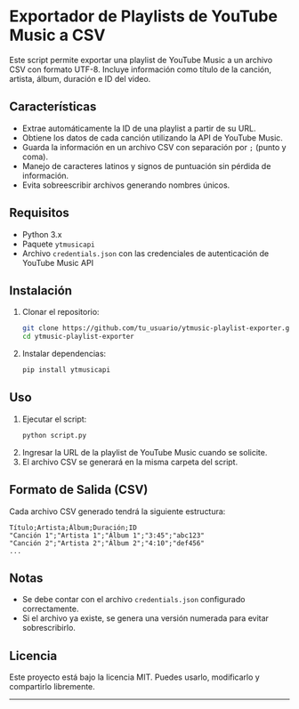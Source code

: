# Exportador de Playlists de YouTube Music a CSV

Este script permite exportar una playlist de YouTube Music a un archivo CSV con formato UTF-8. Incluye información como título de la canción, artista, álbum, duración e ID del video.

## Características

- Extrae automáticamente la ID de una playlist a partir de su URL.
- Obtiene los datos de cada canción utilizando la API de YouTube Music.
- Guarda la información en un archivo CSV con separación por `;` (punto y coma).
- Manejo de caracteres latinos y signos de puntuación sin pérdida de información.
- Evita sobreescribir archivos generando nombres únicos.

## Requisitos

- Python 3.x
- Paquete `ytmusicapi`
- Archivo `credentials.json` con las credenciales de autenticación de YouTube Music API

## Instalación

1. Clonar el repositorio:
   ```sh
   git clone https://github.com/tu_usuario/ytmusic-playlist-exporter.git
   cd ytmusic-playlist-exporter
   ```
2. Instalar dependencias:
   ```sh
   pip install ytmusicapi
   ```

## Uso

1. Ejecutar el script:
   ```sh
   python script.py
   ```
2. Ingresar la URL de la playlist de YouTube Music cuando se solicite.
3. El archivo CSV se generará en la misma carpeta del script.

## Formato de Salida (CSV)

Cada archivo CSV generado tendrá la siguiente estructura:

```
Título;Artista;Álbum;Duración;ID
"Canción 1";"Artista 1";"Álbum 1";"3:45";"abc123"
"Canción 2";"Artista 2";"Álbum 2";"4:10";"def456"
...
```

## Notas

- Se debe contar con el archivo `credentials.json` configurado correctamente.
- Si el archivo ya existe, se genera una versión numerada para evitar sobrescribirlo.

## Licencia

Este proyecto está bajo la licencia MIT. Puedes usarlo, modificarlo y compartirlo libremente.

---
